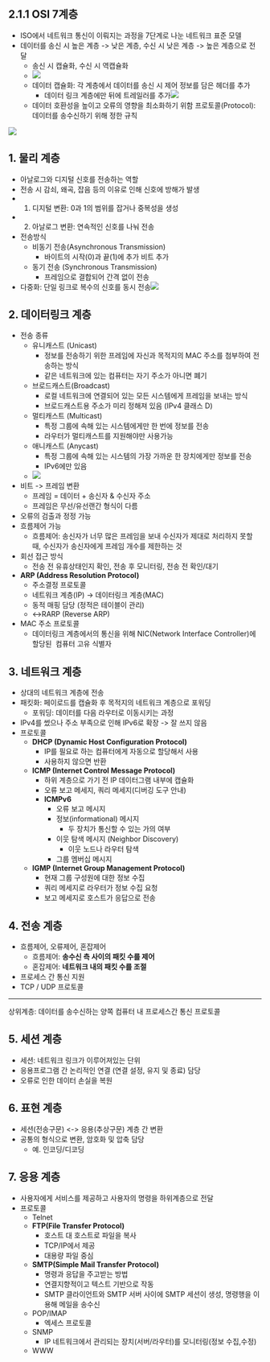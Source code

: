 ## 2.1.1 OSI 7계층
- ISO에서 네트워크 통신이 이뤄지는 과정을 7단계로 나눈 네트워크 표준 모델
- 데이터를 송신 시 높은 계층 -> 낮은 계층, 수신 시 낮은 계층 -> 높은 계층으로 전달
	- 송신 시 캡슐화, 수신 시 역캡슐화
	- ![](https://i.imgur.com/bXJJVLz.png)
	- 데이터 캡슐화: 각 계층에서 데이터를 송신 시 제어 정보를 담은 헤더를 추가
		- 데이터 링크 계층에만 뒤에 트레일러를 추가![](https://i.imgur.com/bqzIC5S.png)
	- 데이터 호환성을 높이고 오류의 영향을 최소화하기 위함
프로토콜(Protocol): 데이터를 송수신하기 위해 정한 규칙



![](https://i.imgur.com/n5ZYe7X.png)

## 1. 물리 계층
- 아날로그와 디지털 신호를 전송하는 역할
- 전송 시 감쇠, 왜곡, 잡음 등의 이유로 인해 신호에 방해가 발생
- 1. 디지털 변환: 0과 1의 범위를 잡거나 중복성을 생성
- 2. 아날로그 변환:  연속적인 신호를 나눠 전송
- 전송방식
	- 비동기 전송(Asynchronous Transmission)
		- 바이트의 시작(0)과 끝(1)에 추가 비트 추가
	- 동기 전송 (Synchronous Transmission)
		- 프레임으로 결합되어 간격 없이 전송
- 다중화: 단일 링크로 복수의 신호를 동시 전송![](https://i.imgur.com/Kpz5xh3.png)

## 2. 데이터링크 계층
- 전송 종류
	- 유니캐스트 (Unicast)
		- 정보를 전송하기 위한 프레임에 자신과 목적지의 MAC 주소를 첨부하여 전송하는 방식
		- 같은 네트워크에 있는 컴퓨터는 자기 주소가 아니면 폐기
	- 브로드캐스트(Broadcast)
		- 로컬 네트워크에 연결되어 있는 모든 시스템에게 프레임을 보내는 방식
		- 브로드캐스트용 주소가 미리 정해져 있음 (IPv4 클래스 D)
	- 멀티캐스트 (Multicast)
		- 특정 그룹에 속해 있는 시스템에게만 한 번에 정보를 전송
		- 라우터가 멀티캐스트를 지원해야만 사용가능
	- 애니캐스트 (Anycast)
		- 특정 그룹에 속해 있는 시스템의 가장 가까운 한 장치에게만 정보를 전송
		- IPv6에만 있음
	- ![](https://i.imgur.com/KZ6rcrS.png)
- 비트 -> 프레임 변환
	- 프레임 = 데이터 + 송신자 & 수신자 주소
	- 프레임은 무선/유선랜간 형식이 다름
- 오류의 검출과 정정 가능
- 흐름제어 가능
	- 흐름제어: 송신자가 너무 많은 프레임을 보내 수신자가 제대로 처리하지 못할 때, 수신자가 송신자에게 프레임 개수를 제한하는 것
- 회선 접근 방식
	- 전송 전 유휴상태인지 확인, 전송 후 모니터링, 전송 전 확인/대기
- **ARP (Address Resolution Protocol)**
	- 주소결정 프로토콜
	- 네트워크 계층(IP) → 데이터링크 계층(MAC)
	- 동적 매핑 담당 (정적은 테이블이 관리)
	- ↔RARP (Reverse ARP)
- MAC 주소 프로토콜
	- 데이터링크 계층에서의 통신을 위해 NIC(Network Interface Controller)에 할당된  컴퓨터 고유 식별자

## 3. 네트워크 계층
- 상대의 네트워크 계층에 전송
- 패킷화: 페이로드를 캡슐화 후 목적지의 네트워크 계층으로 포워딩
	- 포워딩: 데이터를 다음 라우터로 이동시키는 과정
- IPv4를 썼으나 주소 부족으로 인해 IPv6로 확장 -> 잘 쓰지 않음
- 프로토콜
	- **DHCP (Dynamic Host Configuration Protocol)**
		- IP를 필요로 하는 컴퓨터에게 자동으로 할당해서 사용
		- 사용하지 않으면 반환
	- **ICMP (Internet Control Message Protocol)**
		- 하위 계층으로 가기 전 IP 데이터그램 내부에 캡슐화
		- 오류 보고 메세지, 쿼리 메세지(디버깅 도구 안내)
		- **ICMPv6**
			- 오류 보고 메시지
			- 정보(informational) 메시지
				- 두 장치가 통신할 수 있는 가의 여부
			- 이웃 탐색 메시지 (Neighbor Discovery)
				- 이웃 노드나 라우터 탐색
			- 그룹 멤버십 메시지
	- **IGMP (Internet Group Management Protocol)**
		- 현재 그룹 구성원에 대한 정보 수집
		- 쿼리 메세지로 라우터가 정보 수집 요청
		- 보고 메세지로 호스트가 응답으로 전송


## 4. 전송 계층
- 흐름제어, 오류제어, 혼잡제어
	- 흐름제어: **송수신 측 사이의 패킷 수를 제어**
	- 혼잡제어: **네트워크 내의 패킷 수를 조절**
- 프로세스 간 통신 지원
- TCP / UDP 프로토콜
---
상위계층: 데이터를 송수신하는 양쪽 컴퓨터 내 프로세스간 통신 프로토콜
## 5. 세션 계층
- 세션: 네트워크 링크가 이루어져있는 단위
- 응용프로그램 간 논리적인 연결 (연결 설정, 유지 및 종료) 담당
- 오류로 인한 데이터 손실을 복원
## 6. 표현 계층
- 세션(전송구문) <-> 응용(추상구문) 계층 간 변환 
- 공통의 형식으로 변환, 암호화 및 압축 담당
	- 예. 인코딩/디코딩
## 7. 응용 계층
- 사용자에게 서비스를 제공하고 사용자의 명령을 하위계층으로 전달
- 프로토콜
	- Telnet
	- **FTP(File Transfer Protocol)**
		- 호스트 대 호스트로 파일을 복사
		- TCP/IP에서 제공
		- 대용량 파일 중심
	- **SMTP(Simple Mail Transfer Protocol)**
		- 명령과 응답을 주고받는 방법
		- 연결지향적이고 텍스트 기반으로 작동
		- SMTP 클라이언트와 SMTP 서버 사이에 SMTP 세션이 생성, 명령행을 이용해 메일을 송수신
	- POP/IMAP
		- 엑세스 프로토콜
	- SNMP
		- IP 네트워크에서 관리되는 장치(서버/라우터)를 모니터링(정보 수집,수정)
	- WWW